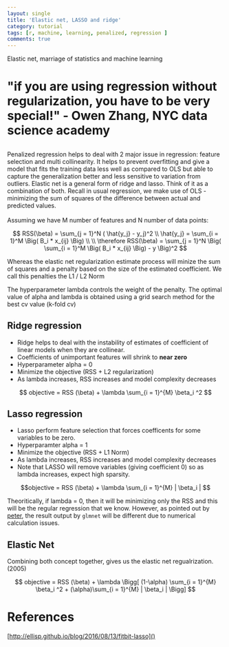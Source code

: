 ```yaml
---
layout: single
title: 'Elastic net, LASSO and ridge'
category: tutorial
tags: [r, machine, learning, penalized, regression ]
comments: true
---
```


Elastic net, marriage of statistics and machine learning 

<script src="https://cdn.mathjax.org/mathjax/latest/MathJax.js?config=TeX-AMS-MML_HTMLorMML" type="text/javascript"></script>


# "if you are using regression without regularization, you have to be very special!" - Owen Zhang, NYC data science academy 

## 

Penalized regression helps to deal with 2 major issue in regression: feature selection and multi collinearity. It helps to prevent overfitting and give a model that fits the training data less well as compared to OLS but able to capture the generalization better and less sensitive to variation from outliers.
Elastic net is a general form of ridge and lasso. Think of it as a combination of both.
Recall in usual regression, we make use of OLS -  minimizing the sum of squares of the difference between actual and predicted values. 
<br>
<br>
Assuming we have M number of features and N number of data points:

$$
RSS(\beta) = \sum_{j = 1}^N ( \hat{y_j} - y_j)^2 
\\
\hat{y_j} = \sum_{i = 1}^M \Big(    B_i * x_{ij} \Big)
\\
\\
\therefore RSS(\beta) = \sum_{j = 1}^N \Big( \sum_{i = 1}^M \Big(    B_i * x_{ij} \Big) - y \Big)^2
$$

Whereas the elastic net regularization estimate process will minize the sum of squares and a penalty based on the size of the estimated coefficient. We call this penalties the L1 / L2 Norm  

The hyperparameter lambda controls the weight of the penalty. The optimal value of alpha and lambda is obtained using a grid search method for the best cv value (k-fold cv)



## Ridge regression

* Ridge helps to deal with the instability of estimates of coefficient of linear models when they are collinear.
* Coefficients of unimportant features will shrink to **near zero**  
* Hyperparameter alpha = 0 
* Minimize the objective (RSS + L2 regularization)
* As lambda increases, RSS increases and model complexity decreases


$$
objective =  RSS (\beta) + \lambda \sum_{i = 1}^{M} \beta_i ^2 
$$ 


## Lasso regression 

* Lasso perform feature selection that forces coefficents for some variables to be zero.
* Hyperparamter alpha = 1
* Minimize the objective (RSS + L1 Norm)
* As lambda increases, RSS increases and model complexity decreases 
* Note that LASSO will remove variables (giving coefficient 0) so as lambda increases, expect high sparsity.

$$objective = RSS (\beta) + \lambda \sum_{i = 1}^{M} | \beta_i | $$ 





Theoritically, if lambda = 0, then it will be minimizing only the RSS and this will be the regular regression that we know. However, as pointed out by [peter](http://ellisp.github.io/blog/2016/08/13/fitbit-lasso), the result output by `glmnet` will be different due to numerical calculation issues.






## Elastic Net 

Combining both concept together, gives us the elastic net regualrization. (2005)


$$ objective = RSS (\beta) + \lambda \Bigg[ (1-\alpha) \sum_{i = 1}^{M} \beta_i ^2 +  (\alpha)\sum_{i = 1}^{M} | \beta_i |  \Bigg] $$ 










# References 
[http://ellisp.github.io/blog/2016/08/13/fitbit-lasso]()
<br> 
